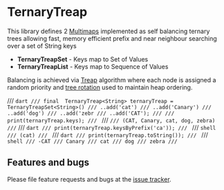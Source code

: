 # TernaryTreap

This library defines 2 [Multimaps](https://en.wikipedia.org/wiki/Multimap) implemented as self balancing ternary trees allowing fast, memory efficient prefix and near neighbour searching over a set of String keys

*  **TernaryTreapSet**  - Keys map to Set of Values
*  **TernaryTreapList** - Keys map to Sequence of Values

Balancing is achieved via  [Treap](https://en.wikipedia.org/wiki/Treap) algorithm where each node is assigned a random priority and [tree rotation](https://en.wikipedia.org/wiki/Tree_rotation) used to maintain heap ordering.

/// ```dart
/// final  TernaryTreap<String> ternaryTreap = TernaryTreapSet<String>()
/// ..add('cat')
/// ..add('Canary')
/// ..add('dog')
/// ..add('zebr
/// ..add('CAT');
///
/// print(ternaryTreap.keys);
/// ```
/// ```
/// (CAT, Canary, cat, dog, zebra)
/// ```
/// ```dart
/// print(ternaryTreap.keysByPrefix('ca'));
/// ```
/// ```shell
/// (cat)
/// ```
/// ```dart
/// print(ternaryTreap.toString());
/// ```
/// ```shell
/// -CAT
/// Canary
/// cat
/// dog
/// zebra
/// ```


## Features and bugs

Please file feature requests and bugs at the [issue tracker][tracker].

[tracker]: https://github.com/derbec/ternarytreap/issues
